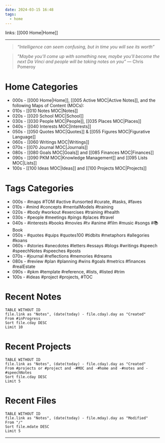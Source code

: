 ```yaml
---
date: 2024-03-15 16:48
tags:
  - home
---
```

links: [[000 Home|Home]]

---
>_“Intelligence can seem confusing, but in time you will see its worth”_

>_”Maybe you’ll come up with something new, maybe you’ll become the next Da Vinci and people will be taking notes on you”_ — Chris Pomeroy
# Home Categories
- 000s - [[000 Home|Home]], [[005 Active MOC|Active Notes]], and the following Maps of Content (MOCs):
- 010s - [[010 Notes MOC|Notes]]
- 020s - [[020 School MOC|School]]
- 030s - [[030 People MOC|People]], [[035 Places MOC|Places]]
- 040s - [[040 Interests MOC|Interests]]
- 050s - [[050 Quotes MOC|Quotes]] & [[055 Figures MOC|Figurative Language]]
- 060s - [[060 Writings MOC|Writings]]
- 070s - [[070 Journal MOC|Journals]]
- 080s - [[080 Goals MOC|Goals]] and [[085 Finances MOC|Finances]]
- 090s - [[090 PKM MOC|Knowledge Management]] and [[095 Lists MOC|Lists]]
- 100s - [[100 Ideas MOC|Ideas]] and [[100 Projects MOC|Projects]]
# Tags Categories
- 000s - #maps #TOM #active #unsorted #curate, #tasks, #faves
- 010s - #mind #concepts #mentalModels #training
- 020s - #body #workout #exercises #training #health
- 030s - #people #meetings #pings #places #travel 
- 040s - #interests #books #movies #tv #anime #film #music #songs  #📚Book 
- 050s - #quotes #quips #quotes100 #tidbits #metaphors #allegories #koans 
- 060s - #stories #anecdotes #letters #essays #blogs #writings #speech #speechNotes #speeches #posts
- 070s -  #journal #reflections #memories #dreams
- 080s - #review #plan #planning #wins #goals #metrics #finances #realEstate
- 090s - #pkm #template #reference, #lists, #listed #trim
- 100s - #ideas #project #projects, #TOC
# Recent Notes
```dataview
TABLE WITHOUT ID
file.link as "Notes", (date(today) - file.cday).day as "Created"
From #inProgress 
Sort file.cday DESC
Limit 10
```
# Recent Projects
```dataview
TABLE WITHOUT ID
file.link as "Notes", (date(today) - file.cday).day as "Created"
From #projects or #project and -#MOC and -#home and -#notes and -#speechNotes
Sort file.cday DESC
Limit 5
```
# Recent Files
```dataview
TABLE WITHOUT ID
file.link as "Notes", (date(today) - file.mday).day as "Modified"
From "/" 
Sort file.mdate DESC
Limit 5
```


---

